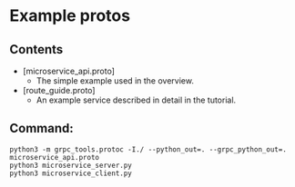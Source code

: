 # Example protos

## Contents

- [microservice_api.proto]
  - The simple example used in the overview.
- [route_guide.proto]
  - An example service described in detail in the tutorial.

## Command:
    python3 -m grpc_tools.protoc -I./ --python_out=. --grpc_python_out=. microservice_api.proto
    python3 microservice_server.py
    python3 microservice_client.py
